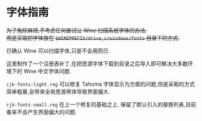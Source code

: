 # 字体指南

~~为了免除麻烦,不考虑任何尝试让 Wine 扫描系统字体的办法.~~  
~~而是采取把字体放在 `$WINEPREFIX/drive_c/windows/fonts` 目录下的方式.~~

已确认 Wine 可以扫描字体,只是不会用而已.

这里制作了一个注册表补丁,在把思源字体下载到目录之后导入即可解决大多数环境下的 Wine 中文字体问题.

`cjk-fonts-light.reg` 可以修复 Tahoma 字体显示为方框的问题,但是采取的方式简单粗暴,会带来全局思源黑体导致界面偏大.

`cjk-fonts-small.reg` 在上一个修复的基础之上. 保留了默认引入的替换列表,目前看来不会产生界面偏大的问题.
